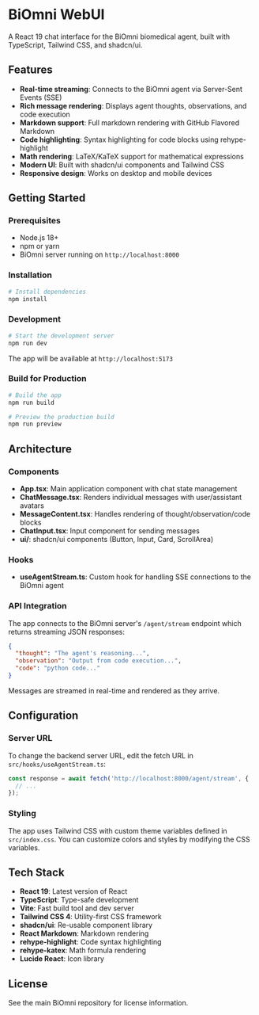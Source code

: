 # BiOmni WebUI

A React 19 chat interface for the BiOmni biomedical agent, built with TypeScript, Tailwind CSS, and shadcn/ui.

## Features

- **Real-time streaming**: Connects to the BiOmni agent via Server-Sent Events (SSE)
- **Rich message rendering**: Displays agent thoughts, observations, and code execution
- **Markdown support**: Full markdown rendering with GitHub Flavored Markdown
- **Code highlighting**: Syntax highlighting for code blocks using rehype-highlight
- **Math rendering**: LaTeX/KaTeX support for mathematical expressions
- **Modern UI**: Built with shadcn/ui components and Tailwind CSS
- **Responsive design**: Works on desktop and mobile devices

## Getting Started

### Prerequisites

- Node.js 18+
- npm or yarn
- BiOmni server running on `http://localhost:8000`

### Installation

```bash
# Install dependencies
npm install
```

### Development

```bash
# Start the development server
npm run dev
```

The app will be available at `http://localhost:5173`

### Build for Production

```bash
# Build the app
npm run build

# Preview the production build
npm run preview
```

## Architecture

### Components

- **App.tsx**: Main application component with chat state management
- **ChatMessage.tsx**: Renders individual messages with user/assistant avatars
- **MessageContent.tsx**: Handles rendering of thought/observation/code blocks
- **ChatInput.tsx**: Input component for sending messages
- **ui/**: shadcn/ui components (Button, Input, Card, ScrollArea)

### Hooks

- **useAgentStream.ts**: Custom hook for handling SSE connections to the BiOmni agent

### API Integration

The app connects to the BiOmni server's `/agent/stream` endpoint which returns streaming JSON responses:

```json
{
  "thought": "The agent's reasoning...",
  "observation": "Output from code execution...",
  "code": "python code..."
}
```

Messages are streamed in real-time and rendered as they arrive.

## Configuration

### Server URL

To change the backend server URL, edit the fetch URL in `src/hooks/useAgentStream.ts`:

```typescript
const response = await fetch('http://localhost:8000/agent/stream', {
  // ...
});
```

### Styling

The app uses Tailwind CSS with custom theme variables defined in `src/index.css`. You can customize colors and styles by modifying the CSS variables.

## Tech Stack

- **React 19**: Latest version of React
- **TypeScript**: Type-safe development
- **Vite**: Fast build tool and dev server
- **Tailwind CSS 4**: Utility-first CSS framework
- **shadcn/ui**: Re-usable component library
- **React Markdown**: Markdown rendering
- **rehype-highlight**: Code syntax highlighting
- **rehype-katex**: Math formula rendering
- **Lucide React**: Icon library

## License

See the main BiOmni repository for license information.
